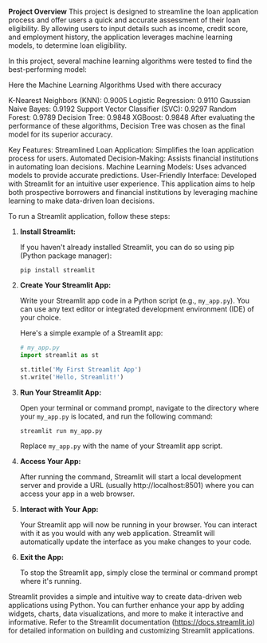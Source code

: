 **Project Overview**
This project is designed to streamline the loan application process and offer users a quick and accurate assessment of their loan eligibility. By allowing users to input details such as income, credit score, and employment history, the application leverages machine learning models, to determine loan eligibility.

In this project, several machine learning algorithms were tested to find the best-performing model:

Here the Machine Learning Algorithms Used with there accuracy

K-Nearest Neighbors (KNN): 0.9005
Logistic Regression: 0.9110
Gaussian Naive Bayes: 0.9192
Support Vector Classifier (SVC): 0.9297
Random Forest: 0.9789
Decision Tree: 0.9848
XGBoost: 0.9848
After evaluating the performance of these algorithms, Decision Tree was chosen as the final model for its superior accuracy.

Key Features:
Streamlined Loan Application: Simplifies the loan application process for users.
Automated Decision-Making: Assists financial institutions in automating loan decisions.
Machine Learning Models: Uses advanced models to provide accurate predictions.
User-Friendly Interface: Developed with Streamlit for an intuitive user experience.
This application aims to help both prospective borrowers and financial institutions by leveraging machine learning to make data-driven loan decisions.

To run a Streamlit application, follow these steps:

1. **Install Streamlit:**

   If you haven't already installed Streamlit, you can do so using pip (Python package manager):

   ```
   pip install streamlit
   ```

2. **Create Your Streamlit App:**

   Write your Streamlit app code in a Python script (e.g., `my_app.py`). You can use any text editor or integrated development environment (IDE) of your choice.

   Here's a simple example of a Streamlit app:

   ```python
   # my_app.py
   import streamlit as st

   st.title('My First Streamlit App')
   st.write('Hello, Streamlit!')
   ```

3. **Run Your Streamlit App:**

   Open your terminal or command prompt, navigate to the directory where your `my_app.py` is located, and run the following command:

   ```
   streamlit run my_app.py
   ```

   Replace `my_app.py` with the name of your Streamlit app script.

4. **Access Your App:**

   After running the command, Streamlit will start a local development server and provide a URL (usually http://localhost:8501) where you can access your app in a web browser.

5. **Interact with Your App:**

   Your Streamlit app will now be running in your browser. You can interact with it as you would with any web application. Streamlit will automatically update the interface as you make changes to your code.

6. **Exit the App:**

   To stop the Streamlit app, simply close the terminal or command prompt where it's running.

Streamlit provides a simple and intuitive way to create data-driven web applications using Python. You can further enhance your app by adding widgets, charts, data visualizations, and more to make it interactive and informative. Refer to the Streamlit documentation (https://docs.streamlit.io) for detailed information on building and customizing Streamlit applications.
